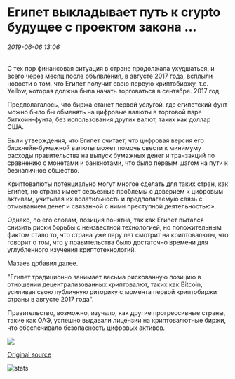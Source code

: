 # Египет выкладывает путь к crypto будущее с проектом закона ...

###### 2019-06-06 13:06

С тех пор финансовая ситуация в стране продолжала ухудшаться, и всего через месяц после объявления, в августе 2017 года, всплыли новости о том, что Египет получит свою первую криптобиржу, т.е. Yellow, которая должна была начать торговаться в сентябре. 2017 год.

Предполагалось, что биржа станет первой услугой, где египетский фунт можно было бы обменять на цифровые валюты в торговой паре биткоин-фунта, без использования других валют, таких как доллар США.

Были утверждения, что Египет считает, что цифровая версия его блокчейн-бумажной валюты может помочь свести к минимуму расходы правительства на выпуск бумажных денег и транзакций по сравнению с монетами и банкнотами, что было первым шагом на пути к безналичное общество.

Криптовалюты потенциально могут многое сделать для таких стран, как Египет, но страна имеет серьезные проблемы с доверием к цифровым активам, учитывая их волатильность и предполагаемую связь с отмыванием денег и связанной с ними преступной деятельностью».

Однако, по его словам, позиция понятна, так как Египет пытался снизить риски борьбы с неизвестной технологией, но положительным фактом стало то, что страна уже пару лет смотрит на криптовалюты, что говорит о том, что у правительства было достаточно времени для углубленного изучения криптотехнологий.

Мазаев добавил далее.

"Египет традиционно занимает весьма рискованную позицию в отношении децентрализованных криптовалют, таких как Bitcoin, усиливая свою публичную риторику с момента первой криптобиржи страны в августе 2017 года".

Правительство, возможно, изучало, как другие прогрессивные страны, такие как ОАЭ, успешно выдавали лицензии на криптовалютные биржи, что обеспечивало безопасность цифровых активов.

![](https://s3.cointelegraph.com/storage/uploads/view/c500b4823df018d1656a1ad7b6fe1250.png)

[Original source](https://cointelegraph.com/news/egypt-lays-out-path-for-a-crypto-future-with-draft-law)

![stats](https://c.statcounter.com/11760860/0/a89fa40b/1/ "stats")